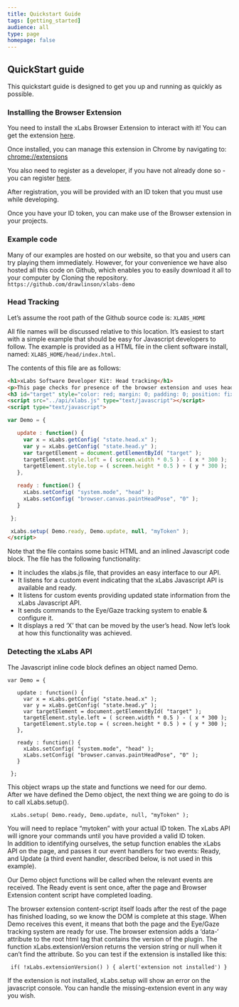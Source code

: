 ```yaml
---
title: Quickstart Guide
tags: [getting_started]
audience: all
type: page
homepage: false
---
```


## QuickStart guide

This quickstart guide is designed to get you up and running as quickly as possible.


### Installing the Browser Extension
You need to install the xLabs Browser Extension to interact with it! You can get the extension [here](https://chrome.google.com/webstore/detail/xlabs-headeyegaze-tracker/emeeadaoegehllidjmmokeaahobondco).

Once installed, you can manage this extension in Chrome by navigating to:
[chrome://extensions](chrome://extensions)

You also need to register as a developer, if you have not already done so - you can register [here](https://xlabsgaze.com/registration/). 

After registration, you will be provided with an ID token that you must use while developing. 

Once you have your ID token, you can make use of the Browser extension in your projects.


### Example code
Many of our examples are hosted on our website, so that you and users can try playing them immediately. However, for your convenience we have also hosted all this code on Github, which enables you to easily download it all to your computer by Cloning the repository. `https://github.com/drawlinson/xlabs-demo`


### Head Tracking
Let’s assume the root path of the Github source code is:
`XLABS_HOME`

All file names will be discussed relative to this location. It’s easiest to start with a simple example that should be easy for Javascript developers to follow. The example is provided as a HTML file in the client software install, named: `XLABS_HOME/head/index.html`.  

The contents of this file are as follows:

~~~html
<h1>xLabs Software Developer Kit: Head tracking</h1>
<p>This page checks for presence of the browser extension and uses head tracking to position an element on screen.</p>
<h3 id="target" style="color: red; margin: 0; padding: 0; position: fixed; left: 200; top: 200; font-size: 48;">X</h3>
<script src="../api/xlabs.js" type="text/javascript"></script>
<script type="text/javascript">

var Demo = {

   update : function() {
     var x = xLabs.getConfig( "state.head.x" );
     var y = xLabs.getConfig( "state.head.y" );
     var targetElement = document.getElementById( "target" );
     targetElement.style.left = ( screen.width * 0.5 ) - ( x * 300 );
     targetElement.style.top = ( screen.height * 0.5 ) + ( y * 300 );
   },

   ready : function() {
     xLabs.setConfig( "system.mode", "head" );
     xLabs.setConfig( "browser.canvas.paintHeadPose", "0" );
   }

 };

 xLabs.setup( Demo.ready, Demo.update, null, "myToken" );
</script>
~~~
Note that the file contains some basic HTML and an inlined Javascript code block. The file has the following functionality:  

* It includes the xlabs.js file, that provides an easy interface to our API.
* It listens for a custom event indicating that the xLabs Javascript API is available and ready.
* It listens for custom events providing updated state information from the xLabs Javascript API.
* It sends commands to the Eye/Gaze tracking system to enable & configure it.
* It displays a red ‘X’ that can be moved by the user’s head.
Now let’s look at how this functionality was achieved.


### Detecting the xLabs API
The Javascript inline code block defines an object named Demo.  

~~~
var Demo = {

   update : function() {
     var x = xLabs.getConfig( "state.head.x" );
     var y = xLabs.getConfig( "state.head.y" );
     var targetElement = document.getElementById( "target" );
     targetElement.style.left = ( screen.width * 0.5 ) - ( x * 300 );
     targetElement.style.top = ( screen.height * 0.5 ) + ( y * 300 );
   },

   ready : function() {
     xLabs.setConfig( "system.mode", "head" );
     xLabs.setConfig( "browser.canvas.paintHeadPose", "0" );
   }

 };
~~~
This object wraps up the state and functions we need for our demo.  
After we have defined the Demo object, the next thing we are going to do is to call xLabs.setup().  

~~~
 xLabs.setup( Demo.ready, Demo.update, null, "myToken" );
~~~
You will need to replace “mytoken” with your actual ID token. The xLabs API will ignore your commands until you have provided a valid ID token.  
In addition to identifying ourselves, the setup function enables the xLabs API on the page, and passes it our event handlers for two events: Ready, and Update (a third event handler, described below, is not used in this example).  

Our Demo object functions will be called when the relevant events are received. The Ready event is sent once, after the page and Browser Extension content script have completed loading.  

The browser extension content-script itself loads after the rest of the page has finished loading, so we know the DOM is complete at this stage. When Demo receives this event, it means that both the page and the Eye/Gaze tracking system are ready for use. The browser extension adds a ‘data-‘ attribute to the root html tag that contains the version of the plugin. The function xLabs.extensionVersion returns the version string or null when it can’t find the attribute. So you can test if the extension is installed like this:

~~~
 if( !xLabs.extensionVersion() ) { alert('extension not installed') }
~~~
If the extension is not installed, xLabs.setup will show an error on the javascript console. You can handle the missing-extension event in any way you wish.
